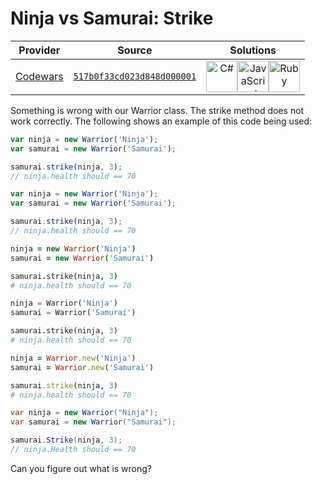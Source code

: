 [_metadata_:generated]: - "true"

# Ninja vs Samurai: Strike

<!-- INFO TABLE BEGIN -->

| Provider                                        | Source                                                                               | Solutions                                                                                                                                                                                                                                                                                                                                                                                                                                 |
| :---------------------------------------------: | :----------------------------------------------------------------------------------: | :---------------------------------------------------------------------------------------------------------------------------------------------------------------------------------------------------------------------------------------------------------------------------------------------------------------------------------------------------------------------------------------------------------------------------------------: |
| [Codewars](../../../docs/providers/Codewars.md) | [`517b0f33cd023d848d000001`](https://www.codewars.com/kata/517b0f33cd023d848d000001) | [<img src="https://res.cloudinary.com/rascaltwo/image/upload/v1631924063/c_bnvpsm.svg" alt="C#" title="C#" width="50" />](solve.cs)[<img src="https://res.cloudinary.com/rascaltwo/image/upload/v1631924076/javascript_ehszr7.svg" alt="JavaScript" title="JavaScript" width="50" />](solve.js)[<img src="https://res.cloudinary.com/rascaltwo/image/upload/v1631924090/ruby_v4klwh.svg" alt="Ruby" title="Ruby" width="50" />](solve.rb) |

<!-- INFO TABLE END -->

Something is wrong with our Warrior class. The strike method does not work correctly. The following shows an example of this code being used:

```javascript
var ninja = new Warrior('Ninja');
var samurai = new Warrior('Samurai');

samurai.strike(ninja, 3);
// ninja.health should == 70
```
```typescript
var ninja = new Warrior('Ninja');
var samurai = new Warrior('Samurai');

samurai.strike(ninja, 3);
// ninja.health should == 70
```
```coffeescript
ninja = new Warrior('Ninja')
samurai = new Warrior('Samurai')

samurai.strike(ninja, 3)
# ninja.health should == 70
```
```python
ninja = Warrior('Ninja')
samurai = Warrior('Samurai')

samurai.strike(ninja, 3)
# ninja.health should == 70
```
```ruby
ninja = Warrior.new('Ninja')
samurai = Warrior.new('Samurai')

samurai.strike(ninja, 3)
# ninja.health should == 70
```
```csharp
var ninja = new Warrior("Ninja");
var samurai = new Warrior("Samurai");

samurai.Strike(ninja, 3);
// ninja.Health should == 70
```

Can you figure out what is wrong?

